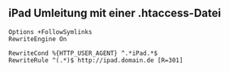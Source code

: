 ## iPad Umleitung mit einer .htaccess-Datei

```apache_conf
Options +FollowSymlinks
RewriteEngine On

RewriteCond %{HTTP_USER_AGENT} ^.*iPad.*$
RewriteRule ^(.*)$ http://ipad.domain.de [R=301]
```
